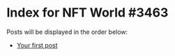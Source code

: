 # Index for NFT World #3463
Posts will be displayed in the order below:

- [Your first post](./001-first.md)

